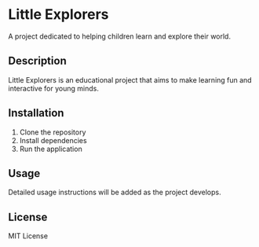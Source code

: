 # Little Explorers

A project dedicated to helping children learn and explore their world.

## Description

Little Explorers is an educational project that aims to make learning fun and interactive for young minds.

## Installation

1. Clone the repository
2. Install dependencies
3. Run the application

## Usage

Detailed usage instructions will be added as the project develops.

## License

MIT License
